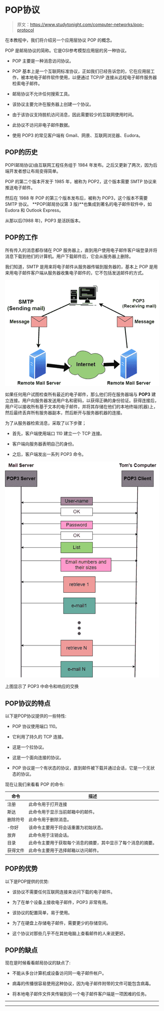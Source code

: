 # POP协议

> 原文：<https://www.studytonight.com/computer-networks/pop-protocol>

在本教程中，我们将介绍另一个应用层协议 POP 的概念。

POP 是邮局协议的简称。它是OSI参考模型应用层的另一种协议。

*   POP 主要是一种消息访问协议。

*   POP 基本上是一个互联网标准协议，正如我们已经告诉您的，它在应用层工作，被本地电子邮件软件使用，以便通过 TCP/IP 连接从远程电子邮件服务器检索电子邮件。

*   邮局协议不允许任何搜索工具。

*   该协议主要允许在服务器上创建一个协议。

*   由于该协议支持脱机访问消息，因此需要较少的互联网使用时间。

*   此协议不访问非电子邮件数据。

*   使用 POP3 的常见客户端有 Gmail、网景、互联网浏览器、Eudora。

## POP的历史

POP(邮局协议)由互联网工程任务组于 1984 年发布。之后又更新了两次，因为后端开发者想让布局变得简单。

POP 的第二个版本开发于 1985 年，被称为 POP2，这个版本需要 SMTP 协议来推送电子邮件。

然后在 1988 年 POP 的第三个版本发布后，被称为 POP3，这个版本不需要 SMTP 协议。 **POP(邮局协议第 3 版)**也集成到著名的电子邮件软件中，如 Eudora 和 Outlook Express。

从那以后(1988 年)，POP3 是活跃版本。

## POP的工作

所有传入的消息都存储在 POP 服务器上，直到用户使用电子邮件客户端登录并将消息下载到他们的计算机。用户下载邮件后，它会从服务器上删除。

我们知道，SMTP 是用来将电子邮件从服务器传输到服务器的，基本上 POP 是用来用电子邮件客户端从服务器收集电子邮件的，它不包括发送邮件的方式。

![](img/79efb970bbfa9aa682d726a95f29c348.png)

如果任何用户试图检查所有最近的电子邮件，那么他们将在服务器端与 **POP3** 建立连接。用户向服务器发送用户名和密码，以获得正确的身份验证。获得连接后，用户可以接收所有基于文本的电子邮件，并将其存储在他们的本地终端(机器)上，然后最终丢弃所有服务器副本，然后断开与服务器机器的连接。

为了从服务器检索消息，采取了以下步骤；

*   首先，客户端使用端口 110 建立一个 TCP 连接。

*   客户端向服务器表明自己的身份。

*   之后，客户端发出一系列 POP3 命令。

![](img/d8e3c06747dd9d71c937083ac25bd846.png)

上图显示了 POP3 中命令和响应的交换

## POP协议的特点

以下是POP协议提供的一些特性:

*   POP 协议使用端口 110。

*   它利用了持久的 TCP 连接。

*   这是一个拉协议。

*   这是一个面向连接的协议。

*   POP 协议是一个有状态的协议，直到邮件被下载并通过会话，它是一个无状态的协议。

现在让我们来看看 POP 的命令:

| 命令 | 描述 |
| --- | --- |
| 注册 | 此命令用于打开连接 |
| 斯达 | 此命令用于显示当前邮箱中的邮件。 |
| 删除符号 | 此命令用于删除消息。 |
| -你好 | 该命令主要用于将会话重置为初始状态。 |
| 放弃 | 此命令用于注销会话。 |
| 目录 | 此命令主要用于获取每个消息的摘要，其中显示了每个消息的摘要。 |
| 获得文件 | 此命令主要用于选择邮箱以访问邮件。 |

## POP的优势

以下是POP提供的优势:

*   该协议不需要任何互联网连接来访问下载的电子邮件。

*   为了在单个设备上接收电子邮件，POP3 非常有用。

*   该协议的配置简单，易于使用。

*   为了在硬盘上存储电子邮件，需要更少的存储空间。

*   这个协议对那些几乎不在其他电脑上查看邮件的人来说更好。

## POP的缺点

现在是时候看看邮局协议的缺点了:

*   不能从多台计算机或设备访问同一电子邮件帐户。

*   病毒的传播很容易使用这种协议，因为电子邮件附带的文件可能包含病毒。

*   将本地电子邮件文件夹传输到另一个电子邮件客户端是一项困难的任务。



* * *

* * *
